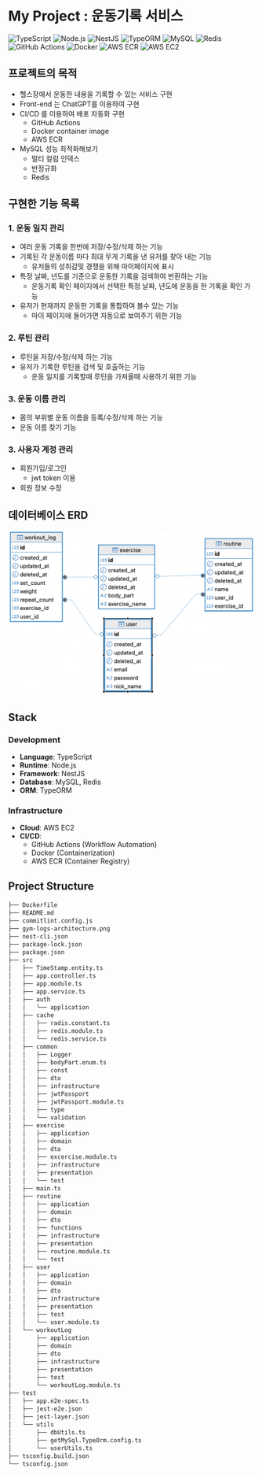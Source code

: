 # My Project : 운동기록 서비스
![TypeScript](https://img.shields.io/badge/Language-TypeScript-blue?logo=typescript)
![Node.js](https://img.shields.io/badge/Runtime-Node.js-green?logo=node.js)
![NestJS](https://img.shields.io/badge/Framework-NestJS-red?logo=nestjs)
![TypeORM](https://img.shields.io/badge/ORM-TypeORM-yellow?logo=typeorm)
![MySQL](https://img.shields.io/badge/Database-MySQL-orange?logo=mysql)
![Redis](https://img.shields.io/badge/Cache-Redis-red?logo=redis)
![GitHub Actions](https://img.shields.io/badge/CI/CD-GitHub%20Actions-blue?logo=githubactions)
![Docker](https://img.shields.io/badge/Container-Docker-blue?logo=docker)
![AWS ECR](https://img.shields.io/badge/Registry-AWS%20ECR-orange?logo=amazonaws)
![AWS EC2](https://img.shields.io/badge/Deployment-AWS%20EC2-yellow?logo=amazonaws)


## 프로젝트의 목적
- 헬스장에서 운동한 내용을 기록할 수 있는 서비스 구현
- Front-end 는 ChatGPT를 이용하여 구현
- CI/CD 를 이용하여 배포 자동화 구현
  - GitHub Actions 
  - Docker container image
  - AWS ECR 
- MySQL 성능 최적화해보기
  - 멀티 컬럼 인덱스
  - 반정규화
  - Redis
 
## 구현한 기능 목록

### 1. 운동 일지 관리
- 여러 운동 기록을 한번에 저장/수정/삭제 하는 기능
- 기록된 각 운동이름 마다 최대 무게 기록을 낸 유저를 찾아 내는 기능
  - 유저들의 성취감및 경쟁을 위해 마이페이지에 표시
- 특정 날짜, 년도를 기준으로 운동한 기록을 검색하여 반환하는 기능
  - 운동기록 확인 페이지에서 선택한 특정 날짜, 년도에 운동을 한 기록을 확인 가능
- 유저가 현재까지 운동한 기록을 통합하여 볼수 있는 기능
  - 마이 페이지에 들어가면 자동으로 보여주기 위한 기능   

### 2. 루틴 관리
- 루틴을 저장/수정/삭제 하는 기능
- 유저가 기록한 루틴을 검색 및 호출하는 기능
  - 운동 일지를 기록할때 루틴을 가져올때 사용하기 위한 기능 

### 3. 운동 이름 관리
- 몸의 부위별 운동 이름을 등록/수정/삭제 하는 기능
- 운동 이름 찾기 기능 

### 3. 사용자 계정 관리
- 회원가입/로그인
  - jwt token 이용
- 회원 정보 수정
 

## 데이터베이스 ERD
![ERD 설명](gymLog-erd.png)


## Stack
### **Development**
- **Language**: TypeScript
- **Runtime**: Node.js
- **Framework**: NestJS
- **Database**: MySQL, Redis
- **ORM**: TypeORM

### **Infrastructure**
- **Cloud**: AWS EC2
- **CI/CD**: 
  - GitHub Actions (Workflow Automation)
  - Docker (Containerization)
  - AWS ECR (Container Registry)
 
## Project Structure
```
├── Dockerfile
├── README.md
├── commitlint.config.js
├── gym-logs-architecture.png
├── nest-cli.json
├── package-lock.json
├── package.json
├── src
│   ├── TimeStamp.entity.ts
│   ├── app.controller.ts
│   ├── app.module.ts
│   ├── app.service.ts
│   ├── auth
│   │   └── application
│   ├── cache
│   │   ├── radis.constant.ts
│   │   ├── redis.module.ts
│   │   └── redis.service.ts
│   ├── common
│   │   ├── Logger
│   │   ├── bodyPart.enum.ts
│   │   ├── const
│   │   ├── dto
│   │   ├── infrastructure
│   │   ├── jwtPassport
│   │   ├── jwtPassport.module.ts
│   │   ├── type
│   │   └── validation
│   ├── exercise
│   │   ├── application
│   │   ├── domain
│   │   ├── dto
│   │   ├── excercise.module.ts
│   │   ├── infrastructure
│   │   ├── presentation
│   │   └── test
│   ├── main.ts
│   ├── routine
│   │   ├── application
│   │   ├── domain
│   │   ├── dto
│   │   ├── functions
│   │   ├── infrastructure
│   │   ├── presentation
│   │   ├── routine.module.ts
│   │   └── test
│   ├── user
│   │   ├── application
│   │   ├── domain
│   │   ├── dto
│   │   ├── infrastructure
│   │   ├── presentation
│   │   ├── test
│   │   └── user.module.ts
│   └── workoutLog
│       ├── application
│       ├── domain
│       ├── dto
│       ├── infrastructure
│       ├── presentation
│       ├── test
│       └── workoutLog.module.ts
├── test
│   ├── app.e2e-spec.ts
│   ├── jest-e2e.json
│   ├── jest-layer.json
│   └── utils
│       ├── dbUtils.ts
│       ├── getMySql.TypeOrm.config.ts
│       └── userUtils.ts
├── tsconfig.build.json
└── tsconfig.json

```


